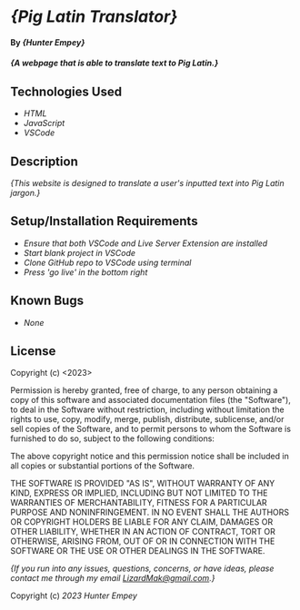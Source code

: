 # _{Pig Latin Translator}_

#### By _**{Hunter Empey}**_

#### _{A webpage that is able to translate text to Pig Latin.}_


## Technologies Used

* _HTML_
* _JavaScript_
* _VSCode_

## Description

_{This website is designed to translate a user's inputted text into Pig Latin jargon.}_

## Setup/Installation Requirements

* _Ensure that both VSCode and Live Server Extension are installed_
* _Start blank project in VSCode_
* _Clone GitHub repo to VSCode using terminal_
* _Press 'go live' in the bottom right_

## Known Bugs

* _None_

## License

Copyright (c) <2023> <Hunter Empey>

Permission is hereby granted, free of charge, to any person obtaining a copy
of this software and associated documentation files (the "Software"), to deal
in the Software without restriction, including without limitation the rights
to use, copy, modify, merge, publish, distribute, sublicense, and/or sell
copies of the Software, and to permit persons to whom the Software is
furnished to do so, subject to the following conditions:

The above copyright notice and this permission notice shall be included in all
copies or substantial portions of the Software.

THE SOFTWARE IS PROVIDED "AS IS", WITHOUT WARRANTY OF ANY KIND, EXPRESS OR
IMPLIED, INCLUDING BUT NOT LIMITED TO THE WARRANTIES OF MERCHANTABILITY,
FITNESS FOR A PARTICULAR PURPOSE AND NONINFRINGEMENT. IN NO EVENT SHALL THE
AUTHORS OR COPYRIGHT HOLDERS BE LIABLE FOR ANY CLAIM, DAMAGES OR OTHER
LIABILITY, WHETHER IN AN ACTION OF CONTRACT, TORT OR OTHERWISE, ARISING FROM,
OUT OF OR IN CONNECTION WITH THE SOFTWARE OR THE USE OR OTHER DEALINGS IN THE
SOFTWARE.

_{If you run into any issues, questions, concerns, or have ideas, please contact me through my email LizardMak@gmail.com.}_

Copyright (c) _2023_ _Hunter Empey_